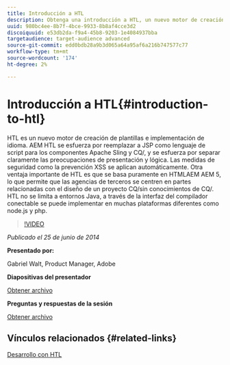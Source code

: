 ```yaml
---
title: Introducción a HTL
description: Obtenga una introducción a HTL, un nuevo motor de creación de plantillas e implementación de idiomas. AEM HTL se esfuerza por reemplazar a JSP como lenguaje de script para los componentes Apache Sling y CQ/, y se esfuerza por separar claramente las preocupaciones de presentación y lógica.
uuid: 980bc4ee-8b7f-4bce-9933-8b8af4cce3d2
discoiquuid: e53db2da-f9a4-45b8-9203-1e4084937bba
targetaudience: target-audience advanced
source-git-commit: edd0bdb28a9b3d065a64a95af6a216b747577c77
workflow-type: tm+mt
source-wordcount: '174'
ht-degree: 2%

---
```


# Introducción a HTL{#introduction-to-htl}

HTL es un nuevo motor de creación de plantillas e implementación de idioma. AEM HTL se esfuerza por reemplazar a JSP como lenguaje de script para los componentes Apache Sling y CQ/, y se esfuerza por separar claramente las preocupaciones de presentación y lógica. Las medidas de seguridad como la prevención XSS se aplican automáticamente. Otra ventaja importante de HTL es que se basa puramente en HTMLAEM AEM 5, lo que permite que las agencias de terceros se centren en partes relacionadas con el diseño de un proyecto CQ/sin conocimientos de CQ/. HTL no se limita a entornos Java, a través de la interfaz del compilador conectable se puede implementar en muchas plataformas diferentes como node.js y php.

>[!VIDEO](https://video.tv.adobe.com/v/19504/?quality=9)

*Publicado el 25 de junio de 2014*

**Presentado por:**

Gabriel Walt, Product Manager, Adobe

**Diapositivas del presentador**

[Obtener archivo](assets/sightly-component-development.pdf)

**Preguntas y respuestas de la sesión**

[Obtener archivo](assets/introduction-to-sightly-q-as.pdf)

## Vínculos relacionados {#related-links}

[Desarrollo con HTL](https://docs.adobe.com/docs/en/htl/overview.html?wcmmode=disabled)

<!--
[Get back to the Overview](https://helpx.adobe.com/experience-manager/kt/eseminars/gems/aem-index.html)
-->
